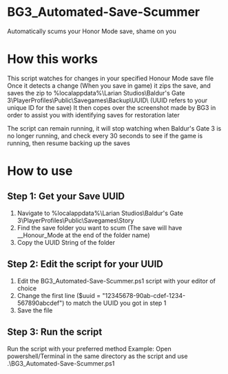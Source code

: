 # BG3_Automated-Save-Scummer
Automatically scums your Honor Mode save, shame on you

# How this works

This script watches for changes in your specified Honour Mode save file
Once it detects a change (When you save in game) it zips the save, and saves the zip to %localappdata%\Larian Studios\Baldur's Gate 3\PlayerProfiles\Public\Savegames\Backup\UUID\ (UUID refers to your unique ID for the save)
It then copes over the screenshot made by BG3 in order to assist you with identifying saves for restoration later


The script can remain running, it will stop watching when Baldur's Gate 3 is no longer running, and check every 30 seconds to see if the game is running, then resume backing up the saves


# How to use

## Step 1: Get your Save UUID

1. Navigate to %localappdata%\Larian Studios\Baldur's Gate 3\PlayerProfiles\Public\Savegames\Story
2. Find the save folder you want to scum (The save will have __Honour_Mode at the end of the folder name)
3. Copy the UUID String of the folder 

## Step 2: Edit the script for your UUID

1. Edit the BG3_Automated-Save-Scummer.ps1 script with your editor of choice
2. Change the first line ($uuid = "12345678-90ab-cdef-1234-567890abcdef") to match the UUID you got in step 1
3. Save the file

## Step 3: Run the script

Run the script with your preferred method
Example: Open powershell/Terminal in the same directory as the script and use .\BG3_Automated-Save-Scummer.ps1